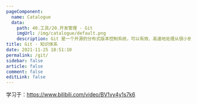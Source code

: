 ```yaml
---
pageComponent: 
  name: Catalogue
  data: 
    path: 40.工具/20.开发管理 - Git
    imgUrl: /img/catalogue/default.png
    description: Git 是一个开源的分布式版本控制系统，可以有效、高速地处理从很小到非常大的项目版本管理。也是 Linus Torvalds 为了帮助管理 Linux 内核开发而开发的一个开放源码的版本控制软件。
title: Git - 知识体系
date: 2021-11-25 18:51:10
permalink: /git/
sidebar: false
article: false
comment: false
editLink: false
---
```


学习于：<https://www.bilibili.com/video/BV1vy4y1s7k6>